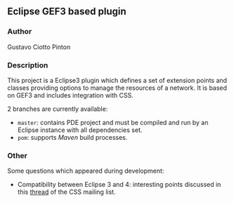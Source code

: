 ## Eclipse GEF3 based plugin

### Author

Gustavo Ciotto Pinton

### Description 

This project is a Eclipse3 plugin which defines a set of extension points and classes providing options to manage the resources of a network. It is based on GEF3 and includes integration with CSS.

2 branches are currently available:

- `master`: contains PDE project and must be compiled and run by an Eclipse instance with all dependencies set.
- `pom`: supports *Maven* build processes.

### Other

Some questions which appeared during development:
- Compatibility between Eclipse 3 and 4: interesting points discussed in this [thread](https://sourceforge.net/p/cs-studio/mailman/message/30098097/) of the CSS mailing list.
